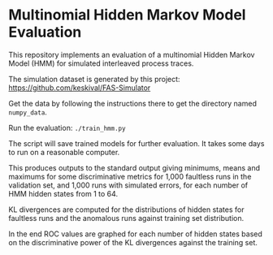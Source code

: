 # Multinomial Hidden Markov Model Evaluation

This repository implements an evaluation of a multinomial Hidden Markov Model (HMM) for simulated interleaved process traces.

The simulation dataset is generated by this project: https://github.com/keskival/FAS-Simulator

Get the data by following the instructions there to get the directory named `numpy_data`.

Run the evaluation: `./train_hmm.py`

The script will save trained models for further evaluation. It takes some days to run on a reasonable computer.

This produces outputs to the standard output giving minimums, means and maximums for some discriminative metrics for 1,000 faultless runs in the validation set, and 1,000 runs with simulated errors, for each number of HMM hidden states from 1 to 64.

KL divergences are computed for the distributions of hidden states for faultless runs and the anomalous runs against training set distribution.

In the end ROC values are graphed for each number of hidden states based on the discriminative power of the KL divergences against the training set.
